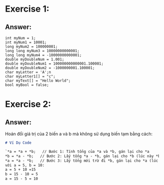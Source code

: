 # Exercise 1: 
## Answer: 
    int myNum = 1;
    int myNum1 = 10001;
    long myNum2 = 100000001;
    long long myNum3 = 10000000000001;
    long long myNum4 = -10000000000001;
    double myDoubleNum = 1.001;
    double myDoubleNum1 = 100000000000001.100001;
    double myDoubleNum2 = -1000000001.100001;
    char myLetter = 'A';n
    char myLetter1[] = "c";
    char myText[] = "Hello World";
    bool myBool = false;
    
# Exercise 2: 
## Answer: 
Hoán đổi giá trị của 2 biến a và b mà không sử dụng biến tạm bằng cách: 
```markdown
# Ví Dụ Code

`*a = *a + *b;   // Bước 1: Tính tổng của *a và *b, gán lại cho *a
*b = *a - *b;   // Bước 2: Lấy tổng *a - *b, gán lại cho *b (lúc này *b có giá trị ban đầu của *a)
*a = *a - *b;   // Bước 3: Lấy tổng mới trừ đi *b, gán lại cho *a (lúc này *a có giá trị ban đầu của *b)`
với a = 5, b = 10:
a = 5 + 10 =15
b = 15 - 10 = 5
a = 15 - 5 = 10
